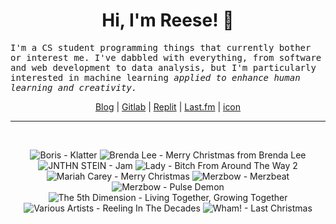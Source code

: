 <h1 align="center">Hi, I'm Reese! 👋</h1>

<p><samp>I'm a CS student programming things that currently bother or interest me. I've dabbled with everything, from software and web development to data analysis, but I'm particularly interested in machine learning <i>applied to enhance human learning and creativity.</i></p></samp>

<p align="center">
 <a href="https://renys.dev">Blog</a> | <a href="https://gitlab.com/renys">Gitlab</a> | <a href="https://replit.com/@renys">Replit</a> | <a href="https://last.fm/user/i-dle">Last.fm</a> | <a href="https://picrew.me/en/image_maker/1453974">icon</a>
</p>

<hr class="dotted">
<br>
<!-- lastfm -->
<p align="center"><img src="https://lastfm.freetls.fastly.net/i/u/64s/71a65a2a9a49016213a0541bb9858b07.jpg" title="Boris - Klatter"> <img src="https://lastfm.freetls.fastly.net/i/u/64s/82d28dad25626c20379d223db00993bd.png" title="Brenda Lee - Merry Christmas from Brenda Lee"> <img src="https://lastfm.freetls.fastly.net/i/u/64s/e2cb7671af9cedc4404484253712e477.jpg" title="JNTHN STEIN - Jam"> <img src="https://lastfm.freetls.fastly.net/i/u/64s/7673c8df8f7c40f6a01273b63fc9c0c2.png" title="Lady - Bitch From Around The Way 2"> <img src="https://lastfm.freetls.fastly.net/i/u/64s/ec783980a40be5a9358bd6bb2f2761cd.jpg" title="Mariah Carey - Merry Christmas"> <img src="https://lastfm.freetls.fastly.net/i/u/64s/d0e70d37721f4932c95f0111b06957a2.png" title="Merzbow - Merzbeat"> <img src="https://lastfm.freetls.fastly.net/i/u/64s/b3f551fb43be4fe39bcd3837310d8544.png" title="Merzbow - Pulse Demon"> <img src="https://lastfm.freetls.fastly.net/i/u/64s/3d576979ba63bc2ff0e9e8804e232cb6.jpg" title="The 5th Dimension - Living Together, Growing Together"> <img src="https://lastfm.freetls.fastly.net/i/u/64s/10ab46f724dd31d9232a0ff5466e6cb4.jpg" title="Various Artists - Reeling In The Decades"> <img src="https://lastfm.freetls.fastly.net/i/u/64s/b7ecfb41a1d637c200fa3c29d986ff39.png" title="Wham! - Last Christmas"> </p>
